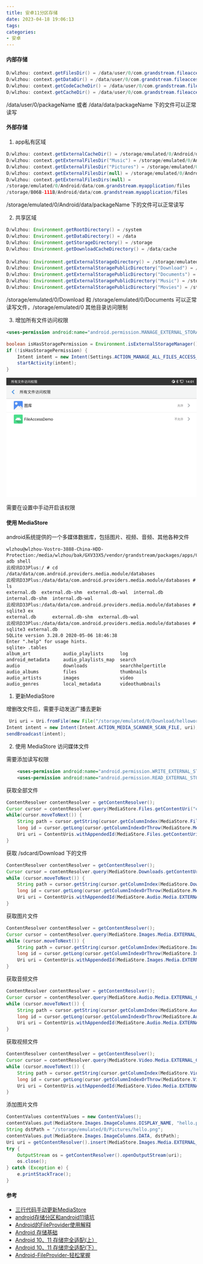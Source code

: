 ```yaml
---
title: 安卓11分区存储
date: 2023-04-18 19:06:13
tags:
categories:
- 安卓
---
```


#### 内部存储

```java
D/wlzhou: context.getFilesDir() = /data/user/0/com.grandstream.fileaccessdemo/files
D/wlzhou: context.getDataDir() = /data/user/0/com.grandstream.fileaccessdemo
D/wlzhou: context.getCodeCacheDir() = /data/user/0/com.grandstream.fileaccessdemo/code_cache
D/wlzhou: context.getCacheDir() = /data/user/0/com.grandstream.fileaccessdemo/cache
```

/data/user/0/packageName 或者 /data/data/packageName 下的文件可以正常读写

#### 外部存储

1. app私有区域

```java
D/wlzhou: context.getExternalCacheDir() = /storage/emulated/0/Android/data/com.grandstream.fileaccessdemo/cache
D/wlzhou: context.getExternalFilesDir("Music") = /storage/emulated/0/Android/data/com.grandstream.fileaccessdemo/files/Music
D/wlzhou: context.getExternalFilesDir("Pictures") = /storage/emulated/0/Android/data/com.grandstream.fileaccessdemo/files/Pictures
D/wlzhou: context.getExternalFilesDir(null) = /storage/emulated/0/Android/data/com.grandstream.myapplication/files
D/wlzhou: context.getExternalFilesDirs(null) = 
/storage/emulated/0/Android/data/com.grandstream.myapplication/files
/storage/B06B-111B/Android/data/com.grandstream.myapplication/files
```

/storage/emulated/0/Android/data/packageName 下的文件可以正常读写

2. 共享区域

```java
D/wlzhou: Environment.getRootDirectory() = /system
D/wlzhou: Environment.getDataDirectory() = /data
D/wlzhou: Environment.getStorageDirectory() = /storage
D/wlzhou: Environment.getDownloadCacheDirectory() = /data/cache

D/wlzhou: Environment.getExternalStorageDirectory() = /storage/emulated/0
D/wlzhou: Environment.getExternalStoragePublicDirectory("Download") = /storage/emulated/0/Download
D/wlzhou: Environment.getExternalStoragePublicDirectory("Documents") = /storage/emulated/0/Documents
D/wlzhou: Environment.getExternalStoragePublicDirectory("Music") = /storage/emulated/0/Music
D/wlzhou: Environment.getExternalStoragePublicDirectory("Movies") = /storage/emulated/0/Movies
```

/storage/emulated/0/Download 和 /storage/emulated/0/Documents 可以正常读写文件，/storage/emulated/0 其他目录访问限制

3. 增加所有文件访问权限

```xml
<uses-permission android:name="android.permission.MANAGE_EXTERNAL_STORAGE" />
```

```java
boolean isHasStoragePermission = Environment.isExternalStorageManager();
if (!isHasStoragePermission) {
    Intent intent = new Intent(Settings.ACTION_MANAGE_ALL_FILES_ACCESS_PERMISSION);
    startActivity(intent);
}
```

![](https://raw.githubusercontent.com/nosleepy/picture/master/img/add_all_files_access.png)

需要在设置中手动开启该权限

#### 使用 MediaStore

android系统提供的一个多媒体数据库，包括图片、视频、音频、其他各种文件

```
wlzhou@wlzhou-Vostro-3888-China-HDD-Protection:/media/wlzhou/bak/GXV33X5/vendor/grandstream/packages/apps/Cmcc$ adb shell
云视讯D33Plus:/ # cd /data/data/com.android.providers.media.module/databases
云视讯D33Plus:/data/data/com.android.providers.media.module/databases # ls
external.db  external.db-shm  external.db-wal  internal.db  internal.db-shm  internal.db-wal
云视讯D33Plus:/data/data/com.android.providers.media.module/databases # sqlite3 ex                                                                                                                         
external.db      external.db-shm  external.db-wal
云视讯D33Plus:/data/data/com.android.providers.media.module/databases # sqlite3 external.db                                                                                                                
SQLite version 3.28.0 2020-05-06 18:46:38
Enter ".help" for usage hints.
sqlite> .tables
album_art            audio_playlists      log                
android_metadata     audio_playlists_map  search             
audio                downloads            searchhelpertitle  
audio_albums         files                thumbnails         
audio_artists        images               video              
audio_genres         local_metadata       videothumbnails
```

1. 更新MediaStore

增删改文件后，需要手动发送广播去更新

```java
 Uri uri = Uri.fromFile(new File("/storage/emulated/0/Download/helloworld.txt"));
Intent intent = new Intent(Intent.ACTION_MEDIA_SCANNER_SCAN_FILE, uri);
sendBroadcast(intent);
```

2. 使用 MediaStore 访问媒体文件

需要添加读写权限

```xml
    <uses-permission android:name="android.permission.WRITE_EXTERNAL_STORAGE"/>
    <uses-permission android:name="android.permission.READ_EXTERNAL_STORAGE"/>
```

获取全部文件

```java
ContentResolver contentResolver = getContentResolver();
Cursor cursor = contentResolver.query(MediaStore.Files.getContentUri("external_primary"), null, null, null, null);
while(cursor.moveToNext()) {
    String path = cursor.getString(cursor.getColumnIndex(MediaStore.Files.FileColumns.DATA));
    long id = cursor.getLong(cursor.getColumnIndexOrThrow(MediaStore.MediaColumns._ID));
    Uri uri = ContentUris.withAppendedId(MediaStore.Files.getContentUri("external_primary"), id);
}
```

获取 /sdcard/Download 下的文件

```java
ContentResolver contentResolver = getContentResolver();
Cursor cursor = contentResolver.query(MediaStore.Downloads.getContentUri("external_primary"), null, null, null, null);
while (cursor.moveToNext()) {
    String path = cursor.getString(cursor.getColumnIndex(MediaStore.Downloads.DATA));
    long id = cursor.getLong(cursor.getColumnIndexOrThrow(MediaStore.MediaColumns._ID));
    Uri uri = ContentUris.withAppendedId(MediaStore.Audio.Media.EXTERNAL_CONTENT_URI, id);
}
```

获取图片文件

```java
ContentResolver contentResolver = getContentResolver();
Cursor cursor = contentResolver.query(MediaStore.Images.Media.EXTERNAL_CONTENT_URI, null, null, null, null);
while (cursor.moveToNext()) {
    String path = cursor.getString(cursor.getColumnIndex(MediaStore.Images.ImageColumns.DATA));
    long id = cursor.getLong(cursor.getColumnIndexOrThrow(MediaStore.Images.ImageColumns._ID));
    Uri uri = ContentUris.withAppendedId(MediaStore.Images.Media.EXTERNAL_CONTENT_URI, id);
}
```

获取音频文件

```java
ContentResolver contentResolver = getContentResolver();
Cursor cursor = contentResolver.query(MediaStore.Audio.Media.EXTERNAL_CONTENT_URI, null, null, null, null);
while (cursor.moveToNext()) {
    String path = cursor.getString(cursor.getColumnIndex(MediaStore.Audio.AudioColumns.DATA));
    long id = cursor.getLong(cursor.getColumnIndexOrThrow(MediaStore.Audio.AudioColumns._ID));
    Uri uri = ContentUris.withAppendedId(MediaStore.Audio.Media.EXTERNAL_CONTENT_URI, id);
}
```

获取视频文件

```java
ContentResolver contentResolver = getContentResolver();
Cursor cursor = contentResolver.query(MediaStore.Video.Media.EXTERNAL_CONTENT_URI, null, null, null, null);
while (cursor.moveToNext()) {
    String path = cursor.getString(cursor.getColumnIndex(MediaStore.Video.VideoColumns.DATA));
    long id = cursor.getLong(cursor.getColumnIndexOrThrow(MediaStore.Video.VideoColumns._ID));
    Uri uri = ContentUris.withAppendedId(MediaStore.Video.Media.EXTERNAL_CONTENT_URI, id);
}
```

添加图片文件

```java
ContentValues contentValues = new ContentValues();
contentValues.put(MediaStore.Images.ImageColumns.DISPLAY_NAME, "hello.png");
String dstPath = "/storage/emulated/0/Pictures/hello.png";
contentValues.put(MediaStore.Images.ImageColumns.DATA, dstPath);
Uri uri = getContentResolver().insert(MediaStore.Images.Media.EXTERNAL_CONTENT_URI, contentValues);
try {
    OutputStream os = getContentResolver().openOutputStream(uri);
    os.close();
} catch (Exception e) {
    e.printStackTrace();
}
```

#### 参考

+ [三行代码手动更新MediaStore](https://blog.csdn.net/qq_43197644/article/details/128836145)
+ [android存储分区和android11填坑](https://juejin.cn/post/7081257346269184008)
+ [Android的FileProvider使用解释](https://blog.csdn.net/Jason_Lee155/article/details/124315997)
+ [Android 存储基础](https://blog.csdn.net/lfq88/article/details/118337517)
+ [Android 10、11 存储完全适配(上）](https://blog.csdn.net/lfq88/article/details/118379965)
+ [Android 10、11 存储完全适配(下）](https://blog.csdn.net/lfq88/article/details/118379520)
+ [Android-FileProvider-轻松掌握](https://www.jianshu.com/p/d71afdf9c90a)
